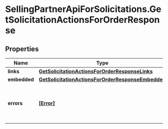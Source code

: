 # SellingPartnerApiForSolicitations.GetSolicitationActionsForOrderResponse

## Properties

Name | Type | Description | Notes
------------ | ------------- | ------------- | -------------
**links** | [**GetSolicitationActionsForOrderResponseLinks**](GetSolicitationActionsForOrderResponseLinks.md) |  | [optional] 
**embedded** | [**GetSolicitationActionsForOrderResponseEmbedded**](GetSolicitationActionsForOrderResponseEmbedded.md) |  | [optional] 
**errors** | [**[Error]**](Error.md) | A list of error responses returned when a request is unsuccessful. | [optional] 


